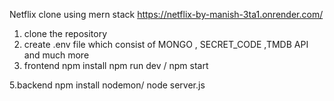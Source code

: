 Netflix clone using mern stack 
https://netflix-by-manish-3ta1.onrender.com/
1. clone the repository 
2. create .env file which consist of
MONGO , SECRET_CODE ,TMDB API and much more
4. frontend
 npm install
 npm run dev / npm start

5.backend
npm install 
nodemon/ node server.js

